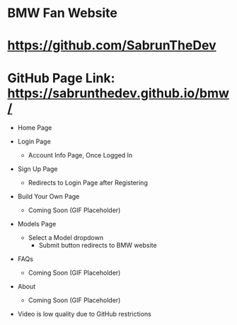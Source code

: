 # BMW Fan Website

# https://github.com/SabrunTheDev

# GitHub Page Link: https://sabrunthedev.github.io/bmw/

- Home Page
- Login Page
  - Account Info Page, Once Logged In
- Sign Up Page
  - Redirects to Login Page after Registering
- Build Your Own Page
  - Coming Soon (GIF Placeholder)
- Models Page
  - Select a Model dropdown
    - Submit button redirects to BMW website
- FAQs
  - Coming Soon (GIF Placeholder)
- About

  - Coming Soon (GIF Placeholder)

- Video is low quality due to GitHub restrictions
